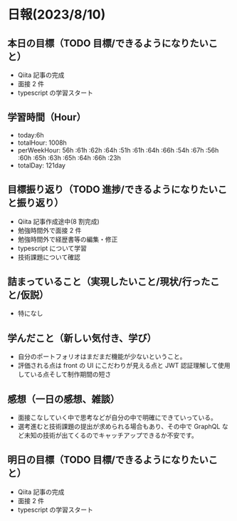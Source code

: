 # 日報(2023/8/10)

## 本日の目標（TODO 目標/できるようになりたいこと）

- Qiita 記事の完成
- 面接 2 件
- typescript の学習スタート

## 学習時間（Hour）

- today:6h
- totalHour: 1008h
- perWeekHour: 56h :61h :62h :64h :51h :61h :64h :66h :54h :67h :56h :60h :65h :63h :65h :64h :66h :23h
- totalDay: 121day

## 目標振り返り（TODO 進捗/できるようになりたいこと振り返り）

- Qiita 記事作成途中(8 割完成)
- 勉強時間外で面接 2 件
- 勉強時間外で経歴書等の編集・修正
- typescript について学習
- 技術課題について確認

## 詰まっていること（実現したいこと/現状/行ったこと/仮説）

- 特になし

## 学んだこと（新しい気付き、学び）

- 自分のポートフォリオはまだまだ機能が少ないということ。
- 評価される点は front の UI にこだわりが見える点と JWT 認証理解して使用している点そして制作期間の短さ

## 感想（一日の感想、雑談）

- 面接こなしていく中で思考などが自分の中で明確にできていっている。
- 選考進むと技術課題の提出が求められる場合もあり、その中で GraphQL など未知の技術が出てくるのでキャッチアップできるか不安です。

## 明日の目標（TODO 目標/できるようになりたいこと）

- Qiita 記事の完成
- 面接 2 件
- typescript の学習スタート
